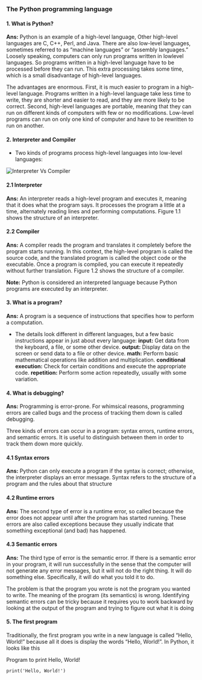 ### The Python programming language


#### 1. What is Python?
**Ans:** Python is an example of a high-level language, Other high-level languages are C, C++, Perl, and Java.
There are also low-level languages, sometimes referred to as “machine languages” or “assembly languages.” Loosely speaking, computers can only run programs written in lowlevel languages. So programs written in a high-level language have to be processed before they can run. This extra processing takes some time, which is a small disadvantage of high-level languages.

The advantages are enormous. First, it is much easier to program in a high-level language. Programs written in a high-level language take less time to write, they are shorter and easier to read, and they are more likely to be correct. Second, high-level languages are portable, meaning that they can run on different kinds of computers with few or no modifications. Low-level programs can run on only one kind of computer and have to be rewritten to run on another.


#### 2. Interpreter and Compiler

+ Two kinds of programs process high-level languages into low-level languages:

![Interpreter Vs Compiler](https://i.imgur.com/v8tyajf.png)

#### 2.1 Interpreter

**Ans:** An interpreter reads a high-level program and executes it, meaning that it does what the program says. It processes the program a little at a time, alternately reading lines and performing computations. Figure 1.1 shows the structure of an interpreter.

#### 2.2 Compiler

**Ans:** A compiler reads the program and translates it completely before the program starts running. In this context, the high-level program is called the source code, and the translated program is called the object code or the executable. Once a program is compiled, you can execute it repeatedly without further translation. Figure 1.2 shows the structure of a compiler.

**Note:** Python is considered an interpreted language because Python programs are executed by an interpreter.

#### 3. What is a program?

**Ans:**  A program is a sequence of instructions that specifies how to perform a computation.

+ The details look different in different languages, but a few basic instructions appear in just about every language:
**input:** Get data from the keyboard, a file, or some other device.
**output:** Display data on the screen or send data to a file or other device.
**math:** Perform basic mathematical operations like addition and multiplication.
**conditional execution:** Check for certain conditions and execute the appropriate code.
**repetition:** Perform some action repeatedly, usually with some variation.

#### 4. What is debugging?

**Ans:** Programming is error-prone. For whimsical reasons, programming errors are called bugs and the process of tracking them down is called debugging.

Three kinds of errors can occur in a program: syntax errors, runtime errors, and semantic errors. It is useful to distinguish between them in order to track them down more quickly.

#### 4.1 Syntax errors

**Ans:** Python can only execute a program if the syntax is correct; otherwise, the interpreter displays an error message. Syntax refers to the structure of a program and the rules about that structure

#### 4.2 Runtime errors

**Ans:** The second type of error is a runtime error, so called because the error does not appear until after the program has started running. These errors are also called exceptions because they usually indicate that something exceptional (and bad) has happened.

#### 4.3  Semantic errors

**Ans:** The third type of error is the semantic error. If there is a semantic error in your program, it will run successfully in the sense that the computer will not generate any error messages, but it will not do the right thing. It will do something else. Specifically, it will do what you told it to do.

The problem is that the program you wrote is not the program you wanted to write. The meaning of the program (its semantics) is wrong. Identifying semantic errors can be tricky because it requires you to work backward by looking at the output of the program and trying to figure out what it is doing

#### 5. The first program

Traditionally, the first program you write in a new language is called “Hello, World!” because all it does is display the words “Hello, World!”. In Python, it looks like this

Program to print Hello, World!

    print('Hello, World!')









